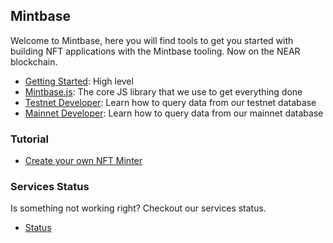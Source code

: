 ## Mintbase 

Welcome to Mintbase, here you will find tools to get you started with building NFT applications with the Mintbase tooling. Now on the NEAR blockchain.

- [Getting Started](https://docs.mintbase.io/dev/getting-started): High level
- [Mintbase.js](https://github.com/mintbase/mintbase-js): The core JS library that we use to get everything done
- [Testnet Developer](https://testnet.mintbase.io/developers): Learn how to query data from our testnet database
- [Mainnet Developer](https://www.mintbase.io/developers): Learn how to query data from our mainnet database

### Tutorial 

- [Create your own NFT Minter](https://www.youtube.com/watch?v=0HBIGcAARP8)


### Services Status

Is something not working right? Checkout our services status.

- [Status](https://github.com/Mintbase/statuses)

<!--

**Here are some ideas to get you started:**

🙋‍♀️ A short introduction - what is your organization all about?
🌈 Contribution guidelines - how can the community get involved?
👩‍💻 Useful resources - where can the community find your docs? Is there anything else the community should know?
🍿 Fun facts - what does your team eat for breakfast?
🧙 Remember, you can do mighty things with the power of [Markdown](https://guides.github.com/features/mastering-markdown/)
-->
